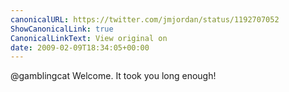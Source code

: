 ```yaml
---
canonicalURL: https://twitter.com/jmjordan/status/1192707052
ShowCanonicalLink: true
CanonicalLinkText: View original on
date: 2009-02-09T18:34:05+00:00
---
```

@gamblingcat Welcome. It took you long enough!